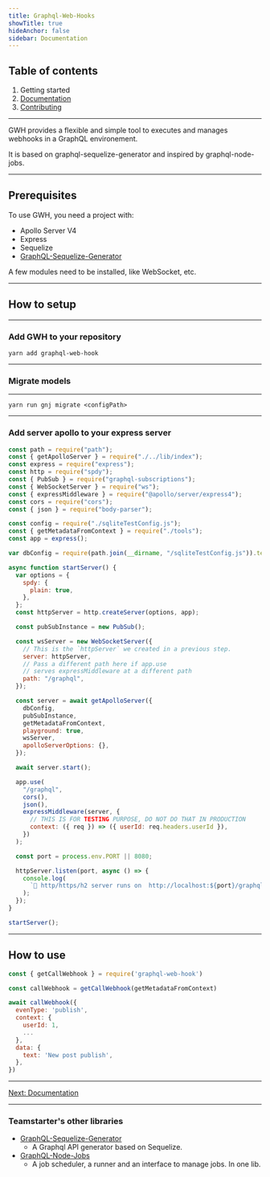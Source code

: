 ```yaml
---
title: Graphql-Web-Hooks
showTitle: true
hideAnchor: false
sidebar: Documentation
---
```


## Table of contents

1. Getting started
2. [Documentation](02_Documentation.md)
3. [Contributing](03_Contributing.md)

---

GWH provides a flexible and simple tool to executes and manages webhooks in a GraphQL environement.

It is based on graphql-sequelize-generator and inspired by graphql-node-jobs.

---

## Prerequisites

To use GWH, you need a project with:

- Apollo Server V4
- Express
- Sequelize
- [GraphQL-Sequelize-Generator](https://github.com/teamstarter/graphql-sequelize-generator)

A few modules need to be installed, like WebSocket, etc.

---

## How to setup

---

### Add GWH to your repository

```
yarn add graphql-web-hook
```

---

### Migrate models

---

```
yarn run gnj migrate <configPath>
```

---

### Add server apollo to your express server

```js
const path = require("path");
const { getApolloServer } = require("./../lib/index");
const express = require("express");
const http = require("spdy");
const { PubSub } = require("graphql-subscriptions");
const { WebSocketServer } = require("ws");
const { expressMiddleware } = require("@apollo/server/express4");
const cors = require("cors");
const { json } = require("body-parser");

const config = require("./sqliteTestConfig.js");
const { getMetadataFromContext } = require("./tools");
const app = express();

var dbConfig = require(path.join(__dirname, "/sqliteTestConfig.js")).test;

async function startServer() {
  var options = {
    spdy: {
      plain: true,
    },
  };
  const httpServer = http.createServer(options, app);

  const pubSubInstance = new PubSub();

  const wsServer = new WebSocketServer({
    // This is the `httpServer` we created in a previous step.
    server: httpServer,
    // Pass a different path here if app.use
    // serves expressMiddleware at a different path
    path: "/graphql",
  });

  const server = await getApolloServer({
    dbConfig,
    pubSubInstance,
    getMetadataFromContext,
    playground: true,
    wsServer,
    apolloServerOptions: {},
  });

  await server.start();

  app.use(
    "/graphql",
    cors(),
    json(),
    expressMiddleware(server, {
      // THIS IS FOR TESTING PURPOSE, DO NOT DO THAT IN PRODUCTION
      context: ({ req }) => ({ userId: req.headers.userId }),
    })
  );

  const port = process.env.PORT || 8080;

  httpServer.listen(port, async () => {
    console.log(
      `🚀 http/https/h2 server runs on  http://localhost:${port}/graphql .`
    );
  });
}

startServer();
```

---

## How to use

```js
const { getCallWebhook } = require('graphql-web-hook')

const callWebhook = getCallWebhook(getMetadataFromContext)

await callWebhook({
  evenType: 'publish',
  context: {
    userId: 1,
    ...
  },
  data: {
    text: 'New post publish',
  },
})
```

---

[Next: Documentation](02_Documentation.md)

---

### Teamstarter's other libraries

- [GraphQL-Sequelize-Generator](https://teamstarter.github.io/GSG-documentation/)
  - A Graphql API generator based on Sequelize.
- [GraphQL-Node-Jobs](https://teamstarter.github.io/GNJ-documentation/)
  - A job scheduler, a runner and an interface to manage jobs. In one lib.
